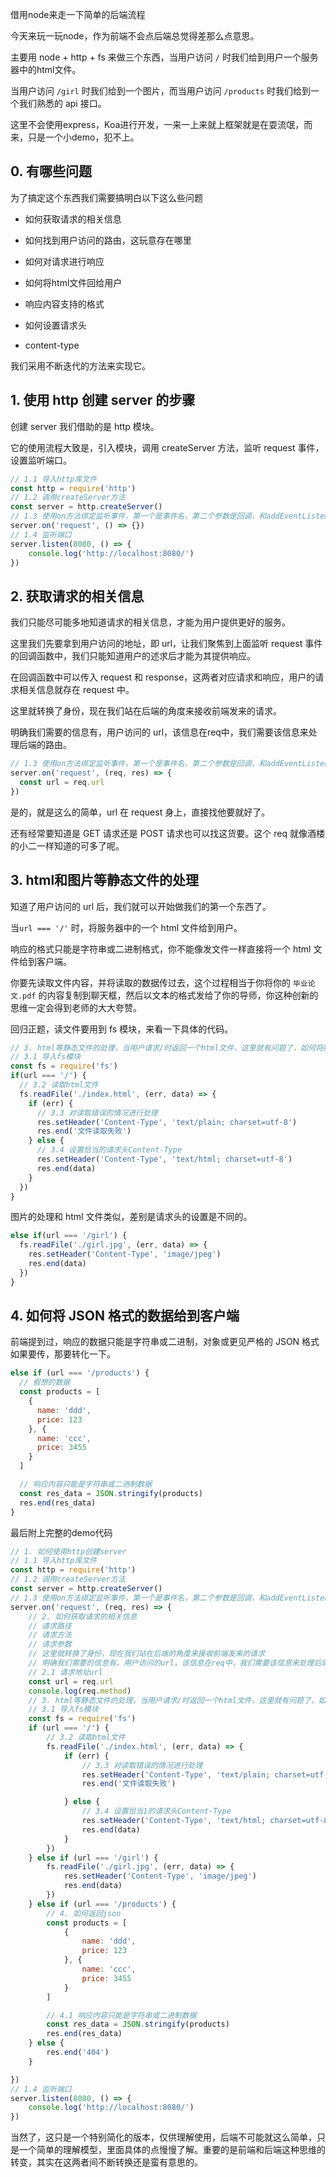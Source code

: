 借用node来走一下简单的后端流程

今天来玩一玩node，作为前端不会点后端总觉得差那么点意思。

主要用 node + http + fs 来做三个东西，当用户访问 `/` 时我们给到用户一个服务器中的html文件。

当用户访问 `/girl` 时我们给到一个图片，而当用户访问 `/products` 时我们给到一个我们熟悉的 api 接口。

这里不会使用express，Koa进行开发，一来一上来就上框架就是在耍流氓，而来，只是一个小demo，犯不上。

## 0. 有哪些问题
为了搞定这个东西我们需要搞明白以下这么些问题

- 如何获取请求的相关信息

- 如何找到用户访问的路由，这玩意存在哪里

- 如何对请求进行响应

- 如何将html文件回给用户

- 响应内容支持的格式

- 如何设置请求头

- content-type

我们采用不断迭代的方法来实现它。


## 1. 使用 http 创建 server 的步骤
创建 server 我们借助的是 http 模块。

它的使用流程大致是，引入模块，调用 createServer 方法，监听 request 事件，设置监听端口。

```js
// 1.1 导入http库文件
const http = require('http')
// 1.2 调用createServer方法
const server = http.createServer()
// 1.3 使用on方法绑定监听事件，第一个是事件名，第二个参数是回调，和addEventListener类似
server.on('request', () => {})
// 1.4 监听端口
server.listen(8080, () => {
	console.log('http://localhost:8080/')
})
```

## 2. 获取请求的相关信息
我们只能尽可能多地知道请求的相关信息，才能为用户提供更好的服务。

这里我们先要拿到用户访问的地址，即 url，让我们聚焦到上面监听 request 事件的回调函数中，我们只能知道用户的述求后才能为其提供响应。

在回调函数中可以传入 request 和 response，这两者对应请求和响应，用户的请求相关信息就存在 request 中。

这里就转换了身份，现在我们站在后端的角度来接收前端发来的请求。

明确我们需要的信息有，用户访问的 url，该信息在req中，我们需要该信息来处理后端的路由。

```js
// 1.3 使用on方法绑定监听事件，第一个是事件名，第二个参数是回调，和addEventListener类似
server.on('request', (req, res) => {
  const url = req.url
})
```
是的，就是这么的简单，url 在 request 身上，直接找他要就好了。

还有经常要知道是 GET 请求还是 POST 请求也可以找这货要。这个 req 就像酒楼的小二一样知道的可多了呢。

## 3. html和图片等静态文件的处理
知道了用户访问的 url 后，我们就可以开始做我们的第一个东西了。

当`url === '/'` 时，将服务器中的一个 html 文件给到用户。

响应的格式只能是字符串或二进制格式，你不能像发文件一样直接将一个 html 文件给到客户端。

你要先读取文件内容，并将读取的数据传过去，这个过程相当于你将你的 `毕业论文.pdf` 的内容复制到聊天框，然后以文本的格式发给了你的导师，你这种创新的思维一定会得到老师的大大夸赞。

回归正题，读文件要用到 fs 模块，来看一下具体的代码。

```js
// 3. html等静态文件的处理，当用户请求/时返回一个html文件，这里就有问题了，如何将服务器中的文件读出来并发给前端
// 3.1 导入fs模块
const fs = require('fs')
if(url === '/') {
  // 3.2 读取html文件
  fs.readFile('./index.html', (err, data) => {
    if (err) {
      // 3.3 对读取错误的情况进行处理
      res.setHeader('Content-Type', 'text/plain; charset=utf-8')
      res.end('文件读取失败')
    } else {
      // 3.4 设置恰当的请求头Content-Type
      res.setHeader('Content-Type', 'text/html; charset=utf-8')
      res.end(data)
    }
  })
} 
```

图片的处理和 html 文件类似，差别是请求头的设置是不同的。
```js
else if(url === '/girl') {
  fs.readFile('./girl.jpg', (err, data) => {
    res.setHeader('Content-Type', 'image/jpeg')
    res.end(data)
  })
} 
```

## 4. 如何将 JSON 格式的数据给到客户端

前端提到过，响应的数据只能是字符串或二进制，对象或更见严格的 JSON 格式如果要传，那要转化一下。

```js
else if (url === '/products') {
  // 假想的数据
  const products = [
    {
      name: 'ddd',
      price: 123
    }, {
      name: 'ccc',
      price: 3455
    }
  ]

  // 响应内容只能是字符串或二进制数据
  const res_data = JSON.stringify(products)
  res.end(res_data)
} 
```

最后附上完整的demo代码
```js
// 1. 如何使用http创建server
// 1.1 导入http库文件
const http = require('http')
// 1.2 调用createServer方法
const server = http.createServer()
// 1.3 使用on方法绑定监听事件，第一个是事件名，第二个参数是回调，和addEventListener类似
server.on('request', (req, res) => {
	// 2. 如何获取请求的相关信息
	// 请求路径
	// 请求方法
	// 请求参数
	// 这里就转换了身份，现在我们站在后端的角度来接收前端发来的请求
	// 明确我们需要的信息有，用户访问的url，该信息在req中，我们需要该信息来处理后端的路由
	// 2.1 请求地址url
	const url = req.url
	console.log(req.method)
	// 3. html等静态文件的处理，当用户请求/时返回一个html文件，这里就有问题了，如何将服务器中的文件读出来并发给前端
	// 3.1 导入fs模块
	const fs = require('fs')
	if (url === '/') {
		// 3.2 读取html文件
		fs.readFile('./index.html', (err, data) => {
			if (err) {
				// 3.3 对读取错误的情况进行处理
				res.setHeader('Content-Type', 'text/plain; charset=utf-8')
				res.end('文件读取失败')

			} else {
				// 3.4 设置恰当1的请求头Content-Type
				res.setHeader('Content-Type', 'text/html; charset=utf-8')
				res.end(data)
			}
		})
	} else if (url === '/girl') {
		fs.readFile('./girl.jpg', (err, data) => {
			res.setHeader('Content-Type', 'image/jpeg')
			res.end(data)
		})
	} else if (url === '/products') {
		// 4. 如何返回json
		const products = [
			{
				name: 'ddd',
				price: 123
			}, {
				name: 'ccc',
				price: 3455
			}
		]

		// 4.1 响应内容只能是字符串或二进制数据
		const res_data = JSON.stringify(products)
		res.end(res_data)
	} else {
		res.end('404')
	}

})
// 1.4 监听端口
server.listen(8080, () => {
	console.log('http://localhost:8080/')
})
```

当然了，这只是一个特别简化的版本，仅供理解使用，后端不可能就这么简单，只是一个简单的理解模型，里面具体的点慢慢了解。重要的是前端和后端这种思维的转变，其实在这两者间不断转换还是蛮有意思的。